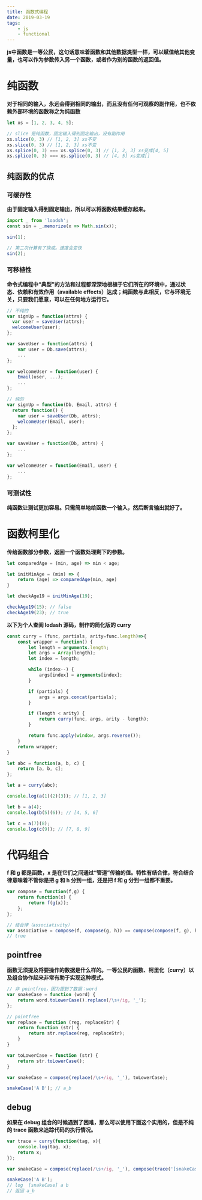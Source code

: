 ```yaml
---
title: 函数式编程
date: 2019-03-19
tags:
    - js
    - functional
---
```


<script src="https://cdn.bootcss.com/lodash.js/4.17.12-pre/lodash.js"></script>

**js中函数是一等公民，这句话意味着函数和其他数据类型一样，可以赋值给其他变量，也可以作为参数传入另一个函数，或者作为别的函数的返回值。**

# 纯函数

**对于相同的输入，永远会得到相同的输出，而且没有任何可观察的副作用，也不依赖外部环境的函数称之为纯函数**

``` js
let xs = [1, 2, 3, 4, 5];

// slice 是纯函数，固定输入得到固定输出，没有副作用
xs.slice(0, 3) // [1, 2, 3] xs不变
xs.slice(0, 3) // [1, 2, 3] xs不变
xs.splice(0, 3) === xs.splice(0, 3) // [1, 2, 3] xs变成[4, 5]
xs.splice(0, 3) === xs.splice(0, 3) // [4, 5] xs变成[]
```

## 纯函数的优点

### 可缓存性
**由于固定输入得到固定输出，所以可以将函数结果缓存起来。**

``` js
import _ from 'loadsh';
const sin = _.memorize(x => Math.sin(x));

sin(1);

// 第二次计算有了换成。速度会变快
sin(2);
```

### 可移植性

**命令式编程中“典型”的方法和过程都深深地根植于它们所在的环境中，通过状态、依赖和有效作用（available effects）达成；纯函数与此相反，它与环境无关，只要我们愿意，可以在任何地方运行它。**

``` js
// 不纯的
var signUp = function(attrs) {
  var user = saveUser(attrs);
  welcomeUser(user);
};

var saveUser = function(attrs) {
    var user = Db.save(attrs);
    ...
};

var welcomeUser = function(user) {
    Email(user, ...);
    ...
};

// 纯的
var signUp = function(Db, Email, attrs) {
  return function() {
    var user = saveUser(Db, attrs);
    welcomeUser(Email, user);
  };
};

var saveUser = function(Db, attrs) {
    ...
};

var welcomeUser = function(Email, user) {
    ...
};
```

### 可测试性

**纯函数让测试更加容易。只需简单地给函数一个输入，然后断言输出就好了。**

# 函数柯里化

**传给函数部分参数，返回一个函数处理剩下的参数。**

``` js
let comparedAge = (min, age) => min < age;

let initMinAge = (min) => {
    return (age) => comparedAge(min, age)
}

let checkAge19 = initMinAge(19);

checkAge19(15); // false
checkAge19(23); // true
```

**以下为个人查阅 lodash 源码，制作的简化版的 curry**

``` js
const curry = (func, partials, arity=func.length)=>{
    const wrapper = function() {
        let length = arguments.length;
        let args = Array(length);
        let index = length;

        while (index--) {
            args[index] = arguments[index];
        }

        if (partials) {
            args = args.concat(partials);
        }

        if (length < arity) {
            return curry(func, args, arity - length);
        }

        return func.apply(window, args.reverse());
    }
    return wrapper;
}

let abc = function(a, b, c) {
    return [a, b, c];
};

let a = curry(abc);

console.log(a(1)(2)(3)); // [1, 2, 3]

let b = a(4);
console.log(b(5)(6)); // [4, 5, 6]

let c = a(7)(8);
console.log(c(9)); // [7, 8, 9]
```

# 代码组合

**f 和 g 都是函数，x 是在它们之间通过“管道”传输的值。特性有结合律，符合结合律意味着不管你是把 g 和 h 分到一组，还是把 f 和 g 分到一组都不重要。**

``` js
var compose = function(f,g) {
    return function(x) {
        return f(g(x));
    };
};

// 结合律（associativity）
var associative = compose(f, compose(g, h)) == compose(compose(f, g), h);
// true
```

## pointfree

**函数无须提及将要操作的数据是什么样的。一等公民的函数、柯里化（curry）以及组合协作起来非常有助于实现这种模式。**

``` js
// 非 pointfree，因为提到了数据：word
var snakeCase = function (word) {
    return word.toLowerCase().replace(/\s+/ig, '_');
};

// pointfree
var replace = function (reg, replaceStr) {
    return function (str) {
		return str.replace(reg, replaceStr);
	}
}

var toLowerCase = function (str) {
	return str.toLowerCase();
}

var snakeCase = compose(replace(/\s+/ig, '_'), toLowerCase);

snakeCase('A B'); // a_b
```

## debug

**如果在 debug 组合的时候遇到了困难，那么可以使用下面这个实用的，但是不纯的 trace 函数来追踪代码的执行情况。**

``` js
var trace = curry(function(tag, x){
  	console.log(tag, x);
  	return x;
});

var snakeCase = compose(replace(/\s+/ig, '_'), compose(trace('[snakeCase]'), toLowerCase));

snakeCase('A B');
// log  [snakeCase] a b
// 返回 a_b
```